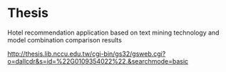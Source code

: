 # Thesis

Hotel recommendation application based on text mining technology and model combination comparison results

http://thesis.lib.nccu.edu.tw/cgi-bin/gs32/gsweb.cgi?o=dallcdr&s=id=%22G0109354022%22.&searchmode=basic
